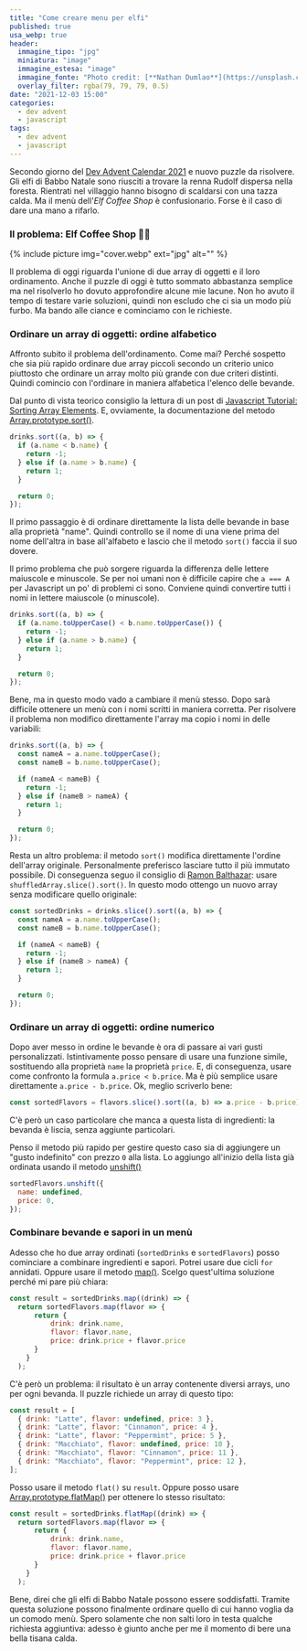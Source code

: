 ```yaml
---
title: "Come creare menu per elfi"
published: true
usa_webp: true
header:
  immagine_tipo: "jpg"
  miniatura: "image"
  immagine_estesa: "image"
  immagine_fonte: "Photo credit: [**Nathan Dumlao**](https://unsplash.com/@nate_dumlao)"
  overlay_filter: rgba(79, 79, 79, 0.5)
date: "2021-12-03 15:00"
categories:
  - dev advent
  - javascript
tags:
  - dev advent
  - javascript
---
```


Secondo giorno del [Dev Advent Calendar 2021](https://github.com/devadvent/readme) e nuovo puzzle da risolvere. Gli elfi di Babbo Natale sono riusciti a trovare la renna Rudolf dispersa nella foresta. Rientrati nel villaggio hanno bisogno di scaldarsi con una tazza calda. Ma il menù dell'_Elf Coffee Shop_ è confusionario. Forse è il caso di dare una mano a rifarlo.

### Il problema: Elf Coffee Shop 🧝🥤

{% include picture img="cover.webp" ext="jpg" alt="" %}

Il problema di oggi riguarda l'unione di due array di oggetti e il loro ordinamento. Anche il puzzle di oggi è tutto sommato abbastanza semplice ma nel risolverlo ho dovuto approfondire alcune mie lacune. Non ho avuto il tempo di testare varie soluzioni, quindi non escludo che ci sia un modo più furbo. Ma bando alle ciance e cominciamo con le richieste.

### Ordinare un array di oggetti: ordine alfabetico

Affronto subito il problema dell'ordinamento. Come mai? Perché sospetto che sia più rapido ordinare due array piccoli secondo un criterio unico piuttosto che ordinare un array molto più grande con due criteri distinti. Quindi comincio con l'ordinare in maniera alfabetica l'elenco delle bevande.

Dal punto di vista teorico consiglio la lettura di un post di [Javascript Tutorial: Sorting Array Elements](https://www.javascripttutorial.net/javascript-array-sort/). E, ovviamente, la documentazione del metodo [Array.prototype.sort()](https://developer.mozilla.org/en-US/docs/Web/JavaScript/Reference/Global_Objects/Array/sort).

```js
drinks.sort((a, b) => {
  if (a.name < b.name) {
    return -1;
  } else if (a.name > b.name) {
    return 1;
  }

  return 0;
});
```

Il primo passaggio è di ordinare direttamente la lista delle bevande in base alla proprietà "name". Quindi controllo se il nome di una viene prima del nome dell'altra in base all'alfabeto e lascio che il metodo `sort()` faccia il suo dovere.

Il primo problema che può sorgere riguarda la differenza delle lettere maiuscole e minuscole. Se per noi umani non è difficile capire che `a === A` per Javascript un po' di problemi ci sono. Conviene quindi convertire tutti i nomi in lettere maiuscole (o minuscole).

```js
drinks.sort((a, b) => {
  if (a.name.toUpperCase() < b.name.toUpperCase()) {
    return -1;
  } else if (a.name > b.name) {
    return 1;
  }

  return 0;
});
```

Bene, ma in questo modo vado a cambiare il menù stesso. Dopo sarà difficile ottenere un menù con i nomi scritti in maniera corretta. Per risolvere il problema non modifico direttamente l'array ma copio i nomi in delle variabili:

```js
drinks.sort((a, b) => {
  const nameA = a.name.toUpperCase();
  const nameB = b.name.toUpperCase();

  if (nameA < nameB) {
    return -1;
  } else if (nameB > nameA) {
    return 1;
  }

  return 0;
});
```

Resta un altro problema: il metodo `sort()` modifica direttamente l'ordine dell'array originale. Personalmente preferisco lasciare tutto il più immutato possibile. Di conseguenza seguo il consiglio di [Ramon Balthazar](https://stackoverflow.com/questions/30431304/functional-non-destructive-array-sort): usare `shuffledArray.slice().sort()`. In questo modo ottengo un nuovo array senza modificare quello originale:

```js
const sortedDrinks = drinks.slice().sort((a, b) => {
  const nameA = a.name.toUpperCase();
  const nameB = b.name.toUpperCase();

  if (nameA < nameB) {
    return -1;
  } else if (nameB > nameA) {
    return 1;
  }

  return 0;
});
```

### Ordinare un array di oggetti: ordine numerico

Dopo aver messo in ordine le bevande è ora di passare ai vari gusti personalizzati. Istintivamente posso pensare di usare una funzione simile, sostituendo alla proprietà `name` la proprietà `price`. E, di conseguenza, usare come confronto la formula `a.price < b.price`. Ma è più semplice usare direttamente `a.price - b.price`. Ok, meglio scriverlo bene:

```js
const sortedFlavors = flavors.slice().sort((a, b) => a.price - b.price);
```

C'è però un caso particolare che manca a questa lista di ingredienti: la bevanda è liscia, senza aggiunte particolari.

Penso il metodo più rapido per gestire questo caso sia di aggiungere un "gusto indefinito" con prezzo `0` alla lista. Lo aggiungo all'inizio della lista già ordinata usando il metodo [unshift()](https://developer.mozilla.org/en-US/docs/Web/JavaScript/Reference/Global_Objects/Array/unshift)

```js
sortedFlavors.unshift({
  name: undefined,
  price: 0,
});
```

### Combinare bevande e sapori in un menù

Adesso che ho due array ordinati (`sortedDrinks` e `sortedFlavors`) posso cominciare a combinare ingredienti e sapori. Potrei usare due cicli `for` annidati. Oppure usare il metodo [map()](https://developer.mozilla.org/en-US/docs/Web/JavaScript/Reference/Global_Objects/Array/map). Scelgo quest'ultima soluzione perché mi pare più chiara:

```js
const result = sortedDrinks.map((drink) => {
  return sortedFlavors.map(flavor => {
      return {
          drink: drink.name,
          flavor: flavor.name,
          price: drink.price + flavor.price
      }
    }
  );
```

C'è però un problema: il risultato è un array contenente diversi arrays, uno per ogni bevanda. Il puzzle richiede un array di questo tipo:

```js
const result = [
  { drink: "Latte", flavor: undefined, price: 3 },
  { drink: "Latte", flavor: "Cinnamon", price: 4 },
  { drink: "Latte", flavor: "Peppermint", price: 5 },
  { drink: "Macchiato", flavor: undefined, price: 10 },
  { drink: "Macchiato", flavor: "Cinnamon", price: 11 },
  { drink: "Macchiato", flavor: "Peppermint", price: 12 },
];
```

Posso usare il metodo `flat()` su `result`. Oppure posso usare [Array.prototype.flatMap()](https://developer.mozilla.org/en-US/docs/Web/JavaScript/Reference/Global_Objects/Array/flatMap) per ottenere lo stesso risultato:

```js
const result = sortedDrinks.flatMap((drink) => {
  return sortedFlavors.map(flavor => {
      return {
          drink: drink.name,
          flavor: flavor.name,
          price: drink.price + flavor.price
      }
    }
  );
```

Bene, direi che gli elfi di Babbo Natale possono essere soddisfatti. Tramite questa soluzione possono finalmente ordinare quello di cui hanno voglia da un comodo menù. Spero solamente che non salti loro in testa qualche richiesta aggiuntiva: adesso è giunto anche per me il momento di bere una bella tisana calda.
